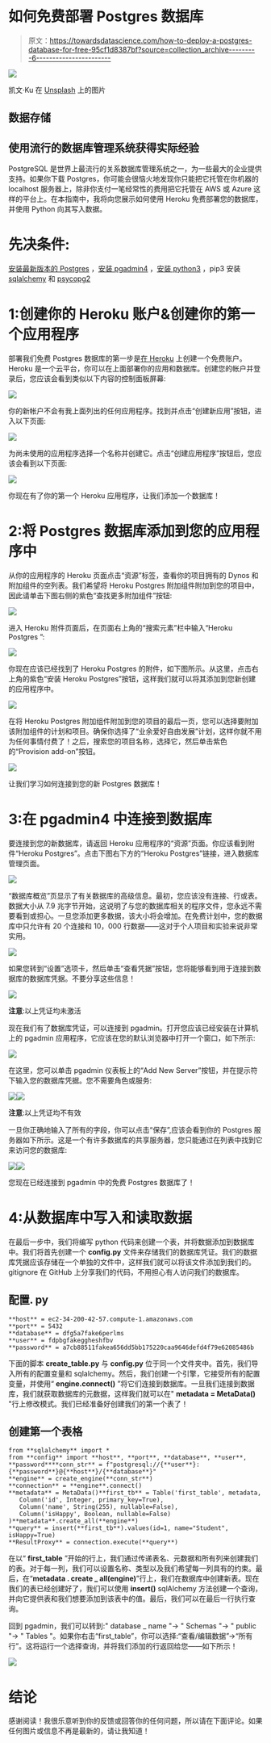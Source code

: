 # 如何免费部署 Postgres 数据库

> 原文：<https://towardsdatascience.com/how-to-deploy-a-postgres-database-for-free-95cf1d8387bf?source=collection_archive---------6----------------------->

![](img/4c97b395dae4d3b034edd37c7830cb31.png)

凯文·Ku 在 [Unsplash](https://unsplash.com/photos/w7ZyuGYNpRQ) 上的图片

## 数据存储

## 使用流行的数据库管理系统获得实际经验

PostgreSQL 是世界上最流行的关系数据库管理系统之一，为一些最大的企业提供支持。如果你下载 Postgres，你可能会很恼火地发现你只能把它托管在你机器的 localhost 服务器上，除非你支付一笔经常性的费用把它托管在 AWS 或 Azure 这样的平台上。在本指南中，我将向您展示如何使用 Heroku 免费部署您的数据库，并使用 Python 向其写入数据。

# 先决条件:

[安装最新版本的 Postgres](https://www.enterprisedb.com/downloads/postgres-postgresql-downloads) ，[安装 pgadmin4](https://www.pgadmin.org/download/) ，[安装 python3](https://www.python.org/downloads/release/python-377/) ，pip3 安装 [sqlalchemy](https://pypi.org/project/SQLAlchemy/) 和 [psycopg2](https://pypi.org/project/psycopg2/)

# 1:创建你的 Heroku 账户&创建你的第一个应用程序

部署我们免费 Postgres 数据库的第一步是[在 Heroku](https://signup.heroku.com/login) 上创建一个免费账户。Heroku 是一个云平台，你可以在上面部署你的应用和数据库。创建您的帐户并登录后，您应该会看到类似以下内容的控制面板屏幕:

![](img/7d8fed5bf8cf04bfa3371400b00725bf.png)

你的新帐户不会有我上面列出的任何应用程序。找到并点击“创建新应用”按钮，进入以下页面:

![](img/a6e20de5b5c080031ab4919e13f3b1e6.png)

为尚未使用的应用程序选择一个名称并创建它。点击“创建应用程序”按钮后，您应该会看到以下页面:

![](img/95fa3a31d99a916c7cd1ef1e3359fa4d.png)

你现在有了你的第一个 Heroku 应用程序，让我们添加一个数据库！

# 2:将 Postgres 数据库添加到您的应用程序中

从你的应用程序的 Heroku 页面点击“资源”标签，查看你的项目拥有的 Dynos 和附加组件的空列表。我们希望将 Heroku Postgres 附加组件附加到您的项目中，因此请单击下图右侧的紫色“查找更多附加组件”按钮:

![](img/b3fbf0dede02bf2af7e8ee51cb17b94b.png)

进入 Heroku 附件页面后，在页面右上角的“搜索元素”栏中输入“Heroku Postgres ”:

![](img/27475fb32fecd6421e054b547c8e3b2e.png)

你现在应该已经找到了 Heroku Postgres 的附件，如下图所示。从这里，点击右上角的紫色“安装 Heroku Postgres”按钮，这样我们就可以将其添加到您新创建的应用程序中。

![](img/2aa394a4ee2b528c171c7e534ed7b9e1.png)

在将 Heroku Postgres 附加组件附加到您的项目的最后一页，您可以选择要附加该附加组件的计划和项目。确保你选择了“业余爱好自由发展”计划，这样你就不用为任何事情付费了！之后，搜索您的项目名称，选择它，然后单击紫色的“Provision add-on”按钮。

![](img/16e01d1771f070007408d3220fda8b35.png)

让我们学习如何连接到您的新 Postgres 数据库！

# 3:在 pgadmin4 中连接到数据库

要连接到您的新数据库，请返回 Heroku 应用程序的“资源”页面。你应该看到附件“Heroku Postgres”。点击下图右下方的“Heroku Postgres”链接，进入数据库管理页面。

![](img/bb6d2bd1ca81fbf855369f290493bf79.png)

“数据库概览”页显示了有关数据库的高级信息。最初，您应该没有连接、行或表。数据大小从 7.9 兆字节开始，这说明了与您的数据库相关的程序文件，您永远不需要看到或担心。一旦您添加更多数据，该大小将会增加。在免费计划中，您的数据库中只允许有 20 个连接和 10，000 行数据——这对于个人项目和实验来说非常实用。

![](img/db3939a6a387712cbdd3a10dbb31dae3.png)

如果您转到“设置”选项卡，然后单击“查看凭据”按钮，您将能够看到用于连接到数据库的数据库凭据。不要分享这些信息！

![](img/6a7f1374cde9edfeccf5ad3a3dfb8b48.png)

**注意**:以上凭证均未激活

现在我们有了数据库凭证，可以连接到 pgadmin。打开您应该已经安装在计算机上的 pgadmin 应用程序，它应该在您的默认浏览器中打开一个窗口，如下所示:

![](img/50726b5c5046261af945fab8c6f19363.png)

在这里，您可以单击 pgadmin 仪表板上的“Add New Server”按钮，并在提示符下输入您的数据库凭据。您不需要角色或服务:

![](img/6e9c745e51f3d80102cf7cc8d6ff788f.png)![](img/73584e2fe881021dcd1420edc8c504f4.png)

**注意**:以上凭证均不有效

一旦你正确地输入了所有的字段，你可以点击“保存”,应该会看到你的 Postgres 服务器如下所示。这是一个有许多数据库的共享服务器，您只能通过在列表中找到它来访问您的数据库:

![](img/7906d26331bf3b02bfe6d4c98a51eac6.png)![](img/f7bd185c6d0a944d2dc2377c2f85c86b.png)

您现在已经连接到 pgadmin 中的免费 Postgres 数据库了！

# 4:从数据库中写入和读取数据

在最后一步中，我们将编写 python 代码来创建一个表，并将数据添加到数据库中。我们将首先创建一个 **config.py** 文件来存储我们的数据库凭证。我们的数据库凭据应该存储在一个单独的文件中，这样我们就可以将该文件添加到我们的。gitignore 在 GitHub 上分享我们的代码，不用担心有人访问我们的数据库。

## 配置. py

```
**host** = ec2-34-200-42-57.compute-1.amazonaws.com
**port** = 5432
**database** = dfg5a7fake6perlms
**user** = fdpbgfakeggheshfbv
**password** = a7cb88511fakea656dd5bb175220caa9646defd4f79e62085486b
```

下面的脚本 **create_table.py** 与 **config.py** 位于同一个文件夹中。首先，我们导入所有的配置变量和 sqlalchemy。然后，我们创建一个引擎，它接受所有的配置变量，并使用“ **engine.connect()** ”将它们连接到数据库。一旦我们连接到数据库，我们就获取数据库的元数据，这样我们就可以在" **metadata = MetaData()** "行上修改模式。我们已经准备好创建我们的第一个表了！

## 创建第一个表格

```
from **sqlalchemy** import *
from **config** import **host**, **port**, **database**, **user**, **password****conn_str** = f"postgresql://{**user**}:{**password**}@{**host**}/{**database**}"
**engine** = create_engine(**conn_str**)
**connection** = **engine**.connect()
**metadata** = MetaData()**first_tb** = Table('first_table', metadata,
   Column('id', Integer, primary_key=True),
   Column('name', String(255), nullable=False),
   Column('isHappy', Boolean, nullable=False)
)**metadata**.create_all(**engine**)
**query** = insert(**first_tb**).values(id=1, name="Student", isHappy=True)
**ResultProxy** = connection.execute(**query**)
```

在以“ **first_table** ”开始的行上，我们通过传递表名、元数据和所有列来创建我们的表。对于每一列，我们可以设置名称、类型以及我们希望每一列具有的约束。最后，在“**metadata . create _ all(engine)**”行上，我们在数据库中创建新表。现在我们的表已经创建好了，我们可以使用 **insert()** sqlAlchemy 方法创建一个查询，并向它提供表和我们想要添加到该表中的值。最后，我们可以在最后一行执行查询。

回到 pgadmin，我们可以转到:" database _ name "-> " Schemas "-> " public "-> " Tables "。如果你右击“first_table”，你可以选择:“查看/编辑数据”->“所有行”。这将运行一个选择查询，并将我们添加的行返回给您——如下所示！

![](img/7a9b9458f55a0e649b2f54bae124a9ee.png)

# 结论

感谢阅读！我很乐意听到你的反馈或回答你的任何问题，所以请在下面评论。如果任何图片或信息不再是最新的，请让我知道！